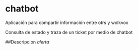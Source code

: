 # chatbot
Aplicación para compartir información entre otrs y wolkvox

Consulta de estado y traza de un ticket por medio de chatbot

##Descripcion
_alerta_

